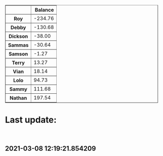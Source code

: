 <table border="1" class="dataframe">
  <thead>
    <tr style="text-align: right;">
      <th></th>
      <th>Balance</th>
    </tr>
  </thead>
  <tbody>
    <tr>
      <th>Roy</th>
      <td>-234.76</td>
    </tr>
    <tr>
      <th>Debby</th>
      <td>-130.68</td>
    </tr>
    <tr>
      <th>Dickson</th>
      <td>-38.00</td>
    </tr>
    <tr>
      <th>Sammas</th>
      <td>-30.64</td>
    </tr>
    <tr>
      <th>Samson</th>
      <td>-1.27</td>
    </tr>
    <tr>
      <th>Terry</th>
      <td>13.27</td>
    </tr>
    <tr>
      <th>Vian</th>
      <td>18.14</td>
    </tr>
    <tr>
      <th>Lolo</th>
      <td>94.73</td>
    </tr>
    <tr>
      <th>Sammy</th>
      <td>111.68</td>
    </tr>
    <tr>
      <th>Nathan</th>
      <td>197.54</td>
    </tr>
  </tbody>
</table>
<h1>Last update:</h1>
<br>
<h2>2021-03-08 12:19:21.854209</h2>